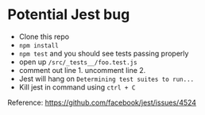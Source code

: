 # Potential Jest bug

* Clone this repo
* `npm install`
* `npm test` and you should see tests passing properly
* open up `/src/_tests__/foo.test.js`
* comment out line 1. uncomment line 2.
* Jest will hang on `Determining test suites to run...`
* Kill jest in command using `ctrl + C`

Reference: https://github.com/facebook/jest/issues/4524

